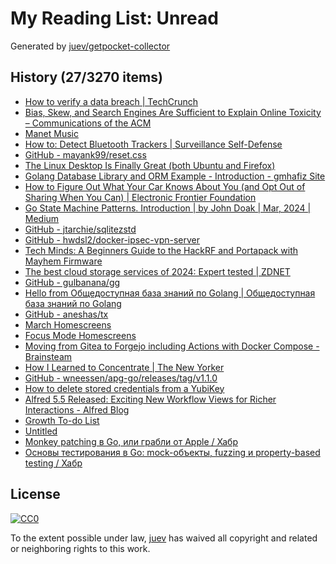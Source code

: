 # My Reading List: Unread

Generated by [juev/getpocket-collector](https://github.com/juev/getpocket-collector)

## History (27/3270 items)

- [How to verify a data breach | TechCrunch](https://techcrunch.com/2024/03/15/how-to-verify-a-data-breach/)
- [Bias, Skew, and Search Engines Are Sufficient to Explain Online Toxicity – Communications of the ACM](https://cacm.acm.org/opinion/bias-skew-and-search-engines-are-sufficient-to-explain-online-toxicity/)
- [Manet Music](https://tilo.dev/manet/)
- [How to: Detect Bluetooth Trackers | Surveillance Self-Defense](https://ssd.eff.org/module/how-to-detect-bluetooth-trackers)
- [GitHub - mayank99/reset.css](https://github.com/mayank99/reset.css)
- [The Linux Desktop Is Finally Great (both Ubuntu and Firefox)](https://punkx.org/jackdoe/linux-desktop.html)
- [Golang Database Library and ORM Example - Introduction - gmhafiz Site](https://www.gmhafiz.com/blog/golang-database-library-orm-example-intro/)
- [How to Figure Out What Your Car Knows About You (and Opt Out of Sharing When You Can) | Electronic Frontier Foundation](https://www.eff.org/deeplinks/2024/03/how-figure-out-what-your-car-knows-about-you-and-opt-out-sharing-when-you-can)
- [Go State Machine Patterns. Introduction | by John Doak | Mar, 2024 | Medium](https://medium.com/@johnsiilver/go-state-machine-patterns-3b667f345b5e)
- [GitHub - jtarchie/sqlitezstd](https://github.com/jtarchie/sqlitezstd)
- [GitHub - hwdsl2/docker-ipsec-vpn-server](https://github.com/hwdsl2/docker-ipsec-vpn-server)
- [Tech Minds: A Beginners Guide to the HackRF and Portapack with Mayhem Firmware](https://www.rtl-sdr.com/tech-minds-a-beginners-guide-to-the-hackrf-and-portapack-with-mayhem-firmware/)
- [The best cloud storage services of 2024: Expert tested | ZDNET](https://www.zdnet.com/article/best-cloud-storage/)
- [GitHub - gulbanana/gg](https://github.com/gulbanana/gg)
- [Hello from Общедоступная база знаний по Golang | Общедоступная база знаний по Golang](https://golangreview.ru)
- [GitHub - aneshas/tx](https://github.com/aneshas/tx)
- [March Homescreens](https://www.tiffwhite.me/blog/march-homescreens)
- [Focus Mode Homescreens](https://www.tiffwhite.me/blog/focus-mode-homescreens)
- [Moving from Gitea to Forgejo including Actions with Docker Compose - Brainsteam](https://brainsteam.co.uk/2024/03/17/moving-from-gitea-to-forgejo-including-actions-with-docker-compose/)
- [How I Learned to Concentrate | The New Yorker](https://www.newyorker.com/culture/office-space/how-i-learned-to-concentrate)
- [GitHub - wneessen/apg-go/releases/tag/v1.1.0](https://github.com/wneessen/apg-go/releases/tag/v1.1.0)
- [How to delete stored credentials from a YubiKey](https://pifferi.info/how-to-delete-stored-credentials-from-a-yubikey/)
- [Alfred 5.5 Released: Exciting New Workflow Views for Richer Interactions - Alfred Blog](https://www.alfredapp.com/blog/releases/alfred-5-5-released-exciting-workflow-views/)
- [Growth To-do List](https://get-growth.app)
- [Untitled](https://box464.com/posts/bluesky-pds)
- [Monkey patching в Go, или грабли от Apple / Хабр](https://habr.com/ru/articles/801177/)
- [Основы тестирования в Go: mock-объекты, fuzzing и property-based testing / Хабр](https://habr.com/ru/companies/otus/articles/800717/)

## License

[![CC0](https://mirrors.creativecommons.org/presskit/buttons/88x31/svg/cc-zero.svg)](https://creativecommons.org/publicdomain/zero/1.0/)

To the extent possible under law, [juev](https://github.com/juev) has waived all copyright and related or neighboring rights to this work.
